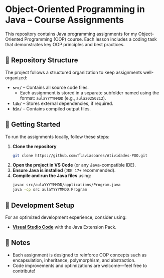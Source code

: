 # Object-Oriented Programming in Java – Course Assignments  

This repository contains Java programming assignments for my Object-Oriented Programming (OOP) course. Each lesson includes a coding task that demonstrates key OOP principles and best practices.  

## 📁 Repository Structure  

The project follows a structured organization to keep assignments well-organized:  

- **`src/`** – Contains all source code files.  
  - Each assignment is stored in a separate subfolder named using the format: `aulaYYYYMMDD` (e.g., `aula20250212`).  
- **`lib/`** – Stores external dependencies, if required.  
- **`bin/`** – Contains compiled output files.  

## 🚀 Getting Started  

To run the assignments locally, follow these steps:  

1. **Clone the repository**  
   ```sh
   git clone https://github.com/flaviasoares/Atividades-POO.git
   ```
2. **Open the project in VS Code** (or any Java-compatible IDE).  
3. **Ensure Java is installed** (`JDK 17+` recommended).  
4. **Compile and run the Java files** using:  
   ```sh
   javac src/aulaYYYYMMDD/applications/Program.java
   java -cp src aulaYYYYMMDD.Program
   ```

## 🔧 Development Setup  

For an optimized development experience, consider using:  

- **[Visual Studio Code](https://code.visualstudio.com/)** with the Java Extension Pack.    

## 📌 Notes  

- Each assignment is designed to reinforce OOP concepts such as encapsulation, inheritance, polymorphism, and abstraction.  
- Code improvements and optimizations are welcome—feel free to contribute!  
